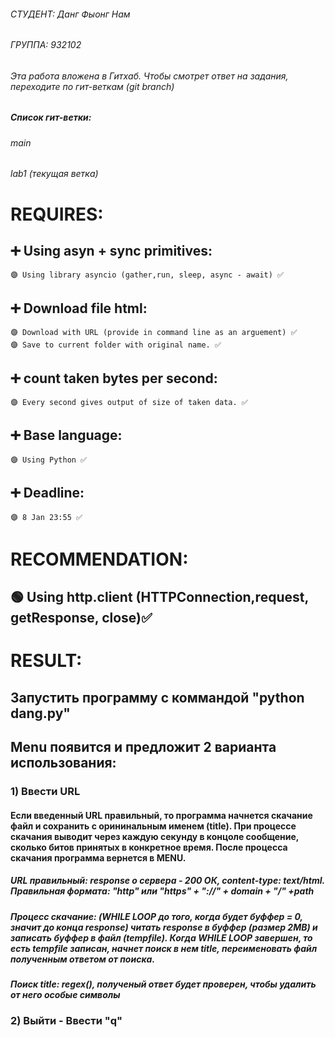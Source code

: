 ###### СТУДЕНТ: Данг Фыонг Нам
###### ГРУППА: 932102

###### Эта работа вложена в Гитхаб. Чтобы смотрет ответ на задания, переходите по гит-веткам (git branch)
##### Список гит-ветки:
###### main
###### lab1 (текущая ветка)


# REQUIRES:
  ## ➕ Using asyn + sync primitives:
    🟣 Using library asyncio (gather,run, sleep, async - await) ✅
  ## ➕ Download file html:
    🟣 Download with URL (provide in command line as an arguement) ✅
    🟣 Save to current folder with original name. ✅
  ## ➕ count taken bytes per second:
    🟣 Every second gives output of size of taken data. ✅
  ## ➕ Base language:
    🟣 Using Python ✅
  ## ➕ Deadline:
    🟣 8 Jan 23:55 ✅

# RECOMMENDATION:
  ## 🟢 Using http.client (HTTPConnection,request, getResponse, close)✅

# RESULT:
## Запустить программу с коммандой "python dang.py"
## Menu появится и предложит 2 варианта использования:
### 1) Ввести URL
#### Если введенный URL правильный, то программа начнется скачание файл и сохранить с орининальным именем (title). При процессе скачания выводит через каждую секунду в концоле сообщение, сколько битов принятых в конкретное время. После процесса скачания программа вернется в MENU.
##### URL правильный: response о сервера - 200 ОК, content-type: text/html. Правильная формата: "http" или "https" + "://" + domain + "/" +path
##### Процесс скачание: (WHILE LOOP до того, когда будет буффер = 0, значит до конца response) читать response в буффер (размер 2MB) и записать буффер в файл (tempfile). Когда WHILE LOOP завершен, то есть tempfile записан, начнет поиск в нем title, переименовать файл полученным ответом от поиска.
##### Поиск title: regex(<title>(.?)</title>), полученый ответ будет проверен, чтобы удалить от него особые символы
### 2) Выйти - Ввести "q"
